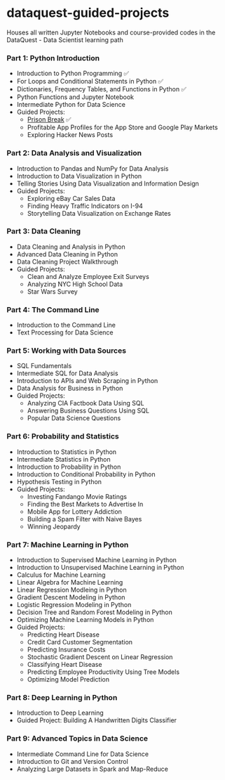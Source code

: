 # dataquest-guided-projects
Houses all written Jupyter Notebooks and course-provided codes in the DataQuest - Data Scientist learning path

### Part 1: Python Introduction
- Introduction to Python Programming ✅
- For Loops and Conditional Statements in Python ✅
- Dictionaries, Frequency Tables, and Functions in Python ✅
- Python Functions and Jupyter Notebook
- Intermediate Python for Data Science
- Guided Projects:
  - [Prison Break](https://github.com/iy-m/dataquest-guided-projects/tree/main/01_prison_break) ✅
  - Profitable App Profiles for the App Store and Google Play Markets
  - Exploring Hacker News Posts

### Part 2: Data Analysis and Visualization
- Introduction to Pandas and NumPy for Data Analysis
- Introduction to Data Visualization in Python
- Telling Stories Using Data Visualization and Information Design
- Guided Projects:
  - Exploring eBay Car Sales Data
  - Finding Heavy Traffic Indicators on I-94
  - Storytelling Data Visualization on Exchange Rates

### Part 3: Data Cleaning
- Data Cleaning and Analysis in Python
- Advanced Data Cleaning in Python
- Data Cleaning Project Walkthrough
- Guided Projects:
  - Clean and Analyze Employee Exit Surveys
  - Analyzing NYC High School Data
  - Star Wars Survey

### Part 4: The Command Line
- Introduction to the Command Line
- Text Processing for Data Science

### Part 5: Working with Data Sources
- SQL Fundamentals
- Intermediate SQL for Data Analysis
- Introduction to APIs and Web Scraping in Python
- Data Analysis for Business in Python
- Guided Projects:
  - Analyzing CIA Factbook Data Using SQL
  - Answering Business Questions Using SQL
  - Popular Data Science Questions

### Part 6: Probability and Statistics
- Introduction to Statistics in Python
- Intermediate Statistics in Python
- Introduction to Probability in Python
- Introduction to Conditional Probability in Python
- Hypothesis Testing in Python
- Guided Projects: 
  - Investing Fandango Movie Ratings
  - Finding the Best Markets to Advertise In
  - Mobile App for Lottery Addiction
  - Building a Spam Filter with Naive Bayes
  - Winning Jeopardy

### Part 7: Machine Learning in Python
- Introduction to Supervised Machine Learning in Python
- Introduction to Unsupervised Machine Learning in Python
- Calculus for Machine Learning
- Linear Algebra for Machine Learning
- Linear Regression Modleing in Python
- Gradient Descent Modeling in Python
- Logistic Regression Modeling in Python
- Decision Tree and Random Forest Modeling in Python
- Optimizing Machine Learning Models in Python
- Guided Projects:
  - Predicting Heart Disease
  - Credit Card Customer Segmentation
  - Predicting Insurance Costs
  - Stochastic Gradient Descent on Linear Regression
  - Classifying Heart Disease
  - Predicting Employee Productivity Using Tree Models
  - Optimizing Model Prediction

### Part 8: Deep Learning in Python
- Introduction to Deep Learning
- Guided Project: Building A Handwritten Digits Classifier

### Part 9: Advanced Topics in Data Science
- Intermediate Command Line for Data Science
- Introduction to Git and Version Control
- Analyzing Large Datasets in Spark and Map-Reduce
